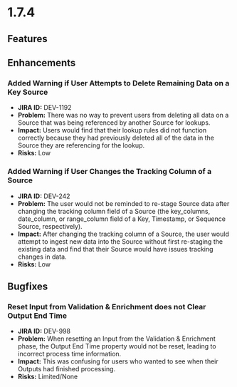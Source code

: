 # 1.7.4

## Features

## Enhancements

### Added Warning if User Attempts to Delete Remaining Data on a Key Source

* **JIRA ID:** DEV-1192
* **Problem:** There was no way to prevent users from deleting all data on a Source that was being referenced by another Source for lookups.
* **Impact:** Users would find that their lookup rules did not function correctly because they had previously deleted all of the data in the Source they are referencing for the lookup.
* **Risks:** Low

###  Added Warning if User Changes the Tracking Column of a Source

* **JIRA ID:** DEV-242
* **Problem:** The user would not be reminded to re-stage Source data after changing the tracking column field of a Source \(the key\_columns, date\_column, or range\_column field of a Key, Timestamp, or Sequence Source, respectively\).
* **Impact:** After changing the tracking column of a Source, the user would attempt to ingest new data into the Source without first re-staging the existing data and find that their Source would have issues tracking changes in data. 
* **Risks:** Low 

## Bugfixes

### Reset Input from Validation & Enrichment does not Clear Output End Time

* **JIRA ID:** DEV-998
* **Problem:** When resetting an Input from the Validation & Enrichment phase, the Output End Time property would not be reset, leading to incorrect process time information.
* **Impact:** This was confusing for users who wanted to see when their Outputs had finished processing.
* **Risks:** Limited/None 

